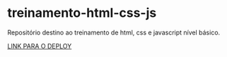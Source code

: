 # treinamento-html-css-js
Repositório destino ao treinamento de html, css e javascript nível básico.

[LINK PARA O DEPLOY](https://marcos-treinamento-html-css-js.netlify.app/)

